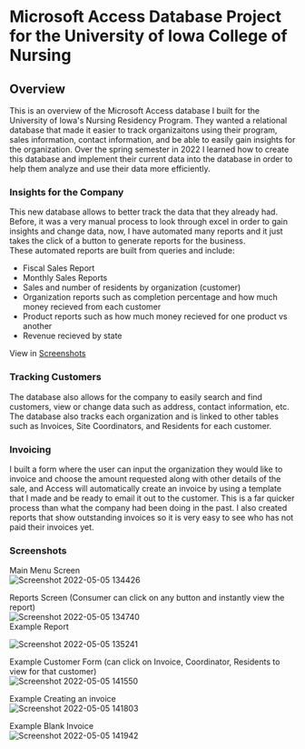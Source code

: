 # Microsoft Access Database Project for the University of Iowa College of Nursing

## Overview
This is an overview of the Microsoft Access database I built for the University of Iowa's Nursing Residency Program. They wanted a relational database that made it easier to track organizaitons using their program, sales information, contact information, and be able to easily gain insights for the organization. Over the spring semester in 2022 I learned how to create this database and implement their current data into the database in order to help them analyze and use their data more efficiently. 
### Insights for the Company
This new database allows to better track the data that they already had. Before, it was a very manual process to look through excel in order to gain insights and change data, now, I have automated many reports and it just takes the click of a button to generate reports for the business.<br/>
These automated reports are built from queries and include: 
- Fiscal Sales Report
- Monthly Sales Reports
- Sales and number of residents by organization (customer)
- Organization reports such as completion percentage and how much money recieved from each customer 
- Product reports such as how much money recieved for one product vs another
- Revenue recieved by state

View in [Screenshots](#Screenshots)

### Tracking Customers <br/>
The database also allows for the company to easily search and find customers, view or change data such as address, contact information, etc. The database also tracks each organization and is linked to other tables such as Invoices, Site Coordinators, and Residents for each customer.<br/>
### Invoicing
I built a form where the user can input the organization they would like to invoice and choose the amount requested along with other details of the sale, and Access will automatically create an invoice by using a template that I made and be ready to email it out to the customer. This is a far quicker process than what the company had been doing in the past. I also created reports that show outstanding invoices so it is very easy to see who has not paid their invoices yet. 


### Screenshots 
Main Menu Screen <br/>
![Screenshot 2022-05-05 134426](https://user-images.githubusercontent.com/90923213/167001343-98debc4d-3569-4208-93af-5c89656da490.png)

Reports Screen (Consumer can click on any button and instantly view the report) <br/>
![Screenshot 2022-05-05 134740](https://user-images.githubusercontent.com/90923213/167003776-d56b95ec-1e36-4957-a043-fb6f34eebe46.png) <br/>
Example Report <br/>

![Screenshot 2022-05-05 135241](https://user-images.githubusercontent.com/90923213/167004466-0ef550f2-0145-49de-a773-3889dffc3947.png) <br/>

Example Customer Form (can click on Invoice, Coordinator, Residents to view for that customer) <br/>
![Screenshot 2022-05-05 141550](https://user-images.githubusercontent.com/90923213/167009295-322de63c-1111-4c51-accb-2c2ca00e9e5f.png)<br/>

Example Creating an invoice <br/>
![Screenshot 2022-05-05 141803](https://user-images.githubusercontent.com/90923213/167009590-a0e5549e-4386-4684-9b58-19bc9bf9a9cd.png)<br/>

Example Blank Invoice <br/>
![Screenshot 2022-05-05 141942](https://user-images.githubusercontent.com/90923213/167009842-b922e75e-bff7-486d-b865-e06a531fc09d.png)







